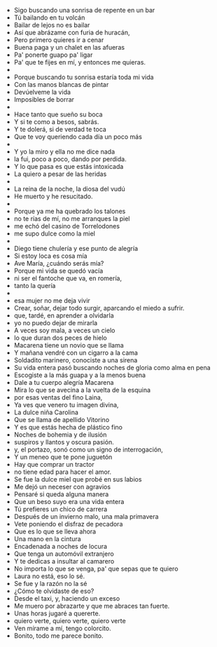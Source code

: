 - Sigo buscando una sonrisa de repente en un bar
- Tú bailando en tu volcán
- Bailar de lejos no es bailar
- Así que abrázame con furia de huracán,
- Pero primero quieres ir a cenar
- Buena paga y un chalet en las afueras
- Pa' ponerte guapo pa' ligar
- Pa' que te fijes en mí, y entonces me quieras.
-
- Porque buscando tu sonrisa estaría toda mi vida
- Con las manos blancas de pintar
- Devúelveme la vida
- Imposibles de borrar
-
- Hace tanto que sueño su boca
- Y si te como a besos, sabrás.
- Y te dolerá, si de verdad te toca
- Que te voy queriendo cada día un poco más
-
- Y yo la miro y ella no me dice nada
- la fui, poco a poco, dando por perdida.
- Y lo que pasa es que estás intoxicada
- La quiero a pesar de las heridas
-
- La reina de la noche, la diosa del vudú
- He muerto y he resucitado.
-
- Porque ya me ha quebrado los talones
- no te rías de mí, no me arranques la piel
- me echó del casino de Torrelodones
- me supo dulce como la miel
-
- Diego tiene chulería y ese punto de alegría
- Si estoy loca es cosa mía
- Ave María, ¿cuándo serás mía?
- Porque mi vida se quedó vacía
- ni ser el fantoche que va, en romería,
- tanto la quería
-
- esa mujer no me deja vivir
- Crear, soñar, dejar todo surgir, aparcando el miedo a sufrir.
- que, tardé, en aprender a olvidarla
- yo no puedo dejar de mirarla
- A veces soy mala, a veces un cielo
- lo que duran dos peces de hielo
- Macarena tiene un novio que se llama
- Y mañana vendré con un cigarro a la cama
- Soldadito marinero, conociste a una sirena
- Su vida entera pasó buscando noches de gloria como alma en pena
- Escogiste a la más guapa y a la menos buena
- Dale a tu cuerpo alegría Macarena
- Mira lo que se avecina a la vuelta de la esquina
- por esas ventas del fino Laina,
- Ya ves que venero tu imagen divina,
- La dulce niña Carolina
- Que se llama de apellido Vitorino
- Y es que estás hecha de plástico fino
- Noches de bohemia y de ilusión
- suspiros y llantos y oscura pasión.
- y, el portazo, sonó como un signo de interrogación,
- Y un meneo que te pone juguetón
- Hay que comprar un tractor
- no tiene edad para hacer el amor.
- Se fue la dulce miel que probé en sus labios
- Me dejó un neceser con agravios
- Pensaré si queda alguna manera
- Que un beso suyo era una vida entera
- Tú prefieres un chico de carrera
- Después de un invierno malo, una mala primavera
- Vete poniendo el disfraz de pecadora
- Que es lo que se lleva ahora
- Una mano en la cintura
- Encadenada a noches de locura
- Que tenga un automóvil extranjero
- Y te dedicas a insultar al camarero
- No importa lo que se venga, pa' que sepas que te quiero
- Laura no está, eso lo sé.
- Se fue y la razón no la sé
- ¿Cómo te olvidaste de eso?
- Desde el taxi, y, haciendo un exceso
- Me muero por abrazarte y que me abraces tan fuerte.
- Unas horas jugaré a quererte.
- quiero verte, quiero verte, quiero verte
- Ven mírame a mí, tengo colorcito.
- Bonito, todo me parece bonito.